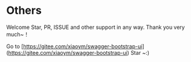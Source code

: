# Others

Welcome Star, PR, ISSUE and other support in any way. Thank you very much~！


Go to [https://gitee.com/xiaoym/swagger-bootstrap-ui] (https://gitee.com/xiaoym/swagger-bootstrap-ui)  Star ~:)
 
 
 